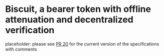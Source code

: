 # Biscuit, a bearer token with offline attenuation and decentralized verification

placeholder: please see [PR 20](https://github.com/CleverCloud/biscuit/pull/17)
for the current version of the specifications with comments


